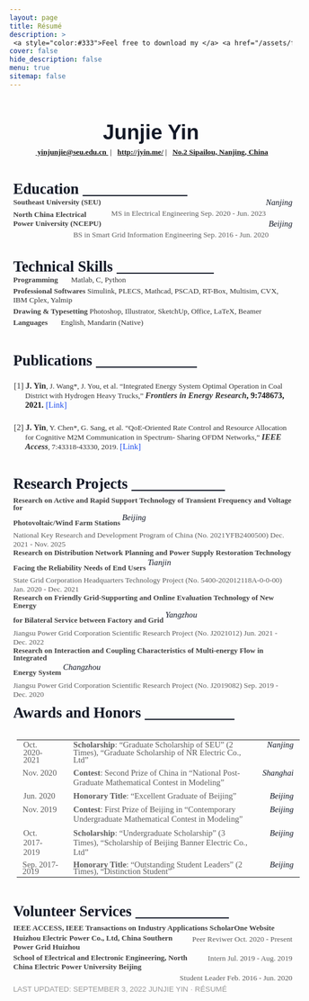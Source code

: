 ```yaml
---
layout: page
title: Résumé
description: >
 <a style="color:#333">Feel free to download my </a> <a href="/assets/files/Résumé_junjie_yin.pdf"  target="_blank"> <span class="icon-file-pdf" style="font-size:10px; color: #ee3f24"></span> Résumé PDF</a> <a style="color:#333"> and use my LaTeX template, which has been uploaded to </a> <a href="https://www.researchgate.net/profile/Jianhua-Wang-5" title="Prof. Wang's Researchgate" target="_blank"> <span class="icon-overleaf" style="font-size:10px">Overleaf</span></a>.
cover: false
hide_description: false
menu: true
sitemap: false
---
```




<head><meta http-equiv="Content-Type" content="text/html; charset=utf-8"/><title>Junjie Yin-resume</title><style type="text/css"> * {margin:0; padding:0; text-indent:0; }
 h1 { color: #131927; font-family:"Nunito Sans", sans-serif; font-style: normal; font-weight: bold; text-decoration: none; font-size: 27.5pt; }
 .a { color: #333; font-family:"Nunito Sans", sans-serif; font-style: normal; font-weight: normal; text-decoration: none; font-size: 15pt; }
 h2 { color: #131927; font-family:"Times New Roman", serif; font-style: normal; font-weight: bold; text-decoration: none; font-size: 20pt; }
 .p, p { color: #404040; font-family:"Times New Roman", serif; font-style: normal; font-weight: bold; text-decoration: none; font-size: 10pt; margin:0pt; }
 .location { color: #131927; font-family:"Times New Roman", serif; font-style: italic; font-weight: normal; text-decoration: none; font-size: 11pt; float: right;}
 .s6 { color: #5D5D5D; font-family:"Times New Roman", serif; font-style: normal; font-weight: normal; text-decoration: none; font-size: 10pt; float: right;}
 .date { color: #5D5D5D; font-family:"Times New Roman", serif; font-style: normal; font-weight: normal; text-decoration: none; font-size: 10pt; }
 .s7 { color: #333; font-family:"Times New Roman", serif; font-style: normal; font-weight: normal; text-decoration: none; font-size: 10pt; }
 .s8 { color: #333; font-family:"Times New Roman", serif; font-style: normal; font-weight: normal; text-decoration: none; font-size: 8pt; vertical-align: 2pt; }
 .s9 { color: #333; font-family:"Times New Roman", serif; font-style: normal; font-weight: normal; text-decoration: none; font-size: 11pt; vertical-align: -2pt; }
 h3 { color: #333; font-family:"Times New Roman", serif; font-style: normal; font-weight: bold; text-decoration: none; font-size: 11pt; }
 .s11 { color: #1B4AED; font-family:"Times New Roman", serif; font-style: normal; font-weight: normal; text-decoration: none; font-size: 11pt; }
 .s12 { color: #131927; font-family:"Times New Roman", serif; font-style: italic; font-weight: normal; text-decoration: none; font-size: 11pt; vertical-align: 7pt; }
 .s13 { color: #5D5D5D; font-family:"Times New Roman", serif; font-style: normal; font-weight: normal; text-decoration: none; font-size: 11pt; }
 .s14 { color: #5D5D5D; font-family:"Times New Roman", serif; font-style: normal; font-weight: bold; text-decoration: none; font-size: 11pt; }
 .s15 { color: #131927; font-family:"Times New Roman", serif; font-style: italic; font-weight: normal; text-decoration: none; font-size: 11pt; } 
 .s17 { color: #999; font-family:"Arial", sans-serif; font-style: normal; font-weight: normal; text-decoration: none; font-size: 10pt; }
 li {display: block; }
 #l1 {padding-left: 0pt;counter-reset: c1 1; }
 #l1> li>*:first-child:before {counter-increment: c1; content: "["counter(c1, decimal)"] "; color: #333; font-family:"Times New Roman", serif; font-style: normal; font-weight: normal; text-decoration: none; font-size: 11pt; }
 #l1> li:first-child>*:first-child:before {counter-increment: c1 0;  }
 table, tbody {vertical-align: top; overflow: visible; }
</style></head>

<body>
<h1 style="padding-top: 4pt;text-indent: 0pt;text-align: center;">Junjie Yin</h1>

<p class="s2" style="padding-top: 4pt;padding-bottom: 4pt;text-indent: 0pt;text-align: center;">
<span class="icon-envelope"></span>&nbsp;<a href="mailto:yinjunjie@seu.edu.cn"  target="_blank"> yinjunjie@seu.edu.cn </a>&nbsp;|&nbsp;
<span class="icon-home"></span>&nbsp;<a href="http://jyin.me/" target="_blank">http://jyin.me/</a>&nbsp;|&nbsp;  
<span class="icon-location"></span>&nbsp;<a href="https://goo.gl/maps/dAt5Wcjd8imvuJu48" target="_blank">No.2 Sipailou, Nanjing, China</a>  <br>
</p>

<h2 style="padding-left: 5pt;text-indent: 0pt;text-align: left;">Education                             <u>&nbsp;&nbsp;&nbsp;&nbsp;&nbsp;&nbsp;&nbsp;&nbsp;&nbsp;&nbsp;&nbsp;&nbsp;&nbsp;&nbsp;&nbsp;&nbsp;&nbsp;&nbsp;&nbsp;&nbsp;&nbsp;&nbsp;&nbsp;&nbsp;&nbsp;&nbsp;&nbsp;&nbsp; </u></h2>

<p style="padding-top: 0pt;padding-left: 5pt;text-indent: 0pt;text-align: left;">Southeast University (SEU)                                               
<span class="location">Nanjing</span></p>
<p class="s6" style="padding-top: 3pt;padding-left: 5pt;text-indent: 0pt;text-align: left;">MS in Electrical Engineering                           <span class="date">Sep. 2020 - Jun. 2023</span></p>

<p style="padding-top: 4pt;padding-left: 5pt;text-indent: 0pt;text-align: left;">North China Electrical Power University (NCEPU)                                  
<span class="location">Beijing</span></p>
<p class="s6" style="padding-top: 3pt;padding-left: 5pt;text-indent: 0pt;text-align: left;">BS in Smart Grid Information Engineering                            <span class="date">Sep. 2016 - Jun. 2020</span></p>




<p style="text-indent: 0pt;text-align: left;"><br/></p><h2 style="padding-left: 5pt;text-indent: 0pt;text-align: left;">Technical           Skills                <u>&nbsp;&nbsp;&nbsp;&nbsp;&nbsp;&nbsp;&nbsp;&nbsp;&nbsp;&nbsp;&nbsp;&nbsp;&nbsp;&nbsp;&nbsp;&nbsp;&nbsp;&nbsp;&nbsp;&nbsp;&nbsp;&nbsp;&nbsp;&nbsp;&nbsp;&nbsp; </u></h2>

<p style="padding-top: 0 pt;padding-left: 5pt;text-indent: 0pt;text-align: left;font-size: 10pt;">Programming      <span class="s7" style="padding-left: 15pt;">Matlab, C, Python</span></p>
<p style="padding-top: 3pt;padding-left: 5pt;text-indent: 0pt;text-align: left;font-size: 10pt;">Professional Softwares  <span class="s7">Simulink, PLECS, Mathcad, PSCAD, RT-Box, Multisim, CVX, IBM Cplex, Yalmip</span></p>
<p style="padding-top: 3pt;padding-left: 5pt;text-indent: 0pt;text-align: left;font-size: 10pt;">Drawing &amp; Typesetting  <span class="s7">Photoshop, Illustrator, SketchUp, Office, LaTeX, Beamer</span></p>
<p style="padding-top: 3pt;padding-left: 5pt;text-indent: 0pt;text-align: left;font-size: 10pt;">Languages  <span class="s7" style="padding-left: 15pt;">English, Mandarin (Native)</span></p>


<h2 style="padding-top: 5pt;padding-left: 5pt;text-indent: 0pt;text-align: left;">Publications                            <u>&nbsp;&nbsp;&nbsp;&nbsp;&nbsp;&nbsp;&nbsp;&nbsp;&nbsp;&nbsp;&nbsp;&nbsp;&nbsp;&nbsp;&nbsp;&nbsp;&nbsp;&nbsp;&nbsp;&nbsp;&nbsp;&nbsp;&nbsp;&nbsp;&nbsp;&nbsp;&nbsp; </u></h2>

<ol id="l1">
<li data-list-text="[1]"><h3 style="padding-top: 0pt;padding-left: 21pt;text-indent: -15pt;text-align: left;">J. Yin<span class="s7">, J. Wang*, J. You, et al. “Integrated Energy System Optimal Operation in Coal District with Hydrogen Heavy Trucks,” </span>
<i>Frontiers in Energy Research</i><a >, 9:748673, 2021. </a><a href="https://www.frontiersin.org/articles/10.3389/fenrg.2021.748673/full" class="s11" target="_blank">[Link]</a></h3></li>


<li data-list-text="[2]"><h3 style="padding-top: 2pt;padding-left: 21pt;text-indent: -15pt;text-align: left;">J. Yin<span class="s7">, Y. Chen*, G. Sang, et al. “QoE-Oriented Rate Control and Resource Allocation for Cognitive M2M Communication in Spectrum- Sharing OFDM Networks,” </span>
<i>IEEE Access</i><a  style=" color: #333; font-family:&quot;Times New Roman&quot;, serif; font-style: normal; font-weight: normal; text-decoration: none; font-size: 10pt;">, 7:43318-43330, 2019. </a><a href="https://ieeexplore.ieee.org/document/8678771" class="s11" target="_blank">[Link]</a></h3></li></ol><h2 style="padding-top: 4pt;padding-left: 5pt;text-indent: 0pt;text-align: left;">Research          Projects                <u>&nbsp;&nbsp;&nbsp;&nbsp;&nbsp;&nbsp;&nbsp;&nbsp;&nbsp;&nbsp;&nbsp;&nbsp;&nbsp;&nbsp;&nbsp;&nbsp;&nbsp;&nbsp;&nbsp;&nbsp;&nbsp;&nbsp;&nbsp;&nbsp;&nbsp; </u></h2><p style="padding-top: 5pt;padding-left: 5pt;text-indent: 0pt;line-height: 10pt;text-align: left;">Research on Active and Rapid Support Technology of Transient Frequency and Voltage for</p><p style="padding-left: 5pt;text-indent: 0pt;line-height: 16pt;text-align: left;">Photovoltaic/Wind Farm Stations                                            <span class="s12">Beijing</span></p><p class="s6" style="padding-top: 3pt;padding-left: 5pt;text-indent: 0pt;text-align: left;">National Key Research and Development Program of China (No. 2021YFB2400500)                       Dec. 2021 - Nov. 2025</p><p style="padding-top: 3pt;padding-left: 5pt;text-indent: 0pt;line-height: 10pt;text-align: left;">Research on Distribution Network Planning and Power Supply Restoration Technology</p><p style="padding-left: 5pt;text-indent: 0pt;line-height: 16pt;text-align: left;">Facing the Reliability Needs of End Users                                        <span class="s12">Tianjin</span></p><p class="s6" style="padding-top: 3pt;padding-left: 5pt;text-indent: 0pt;text-align: left;">State Grid Corporation Headquarters Technology Project (No. 5400-202012118A-0-0-00)                     Jan. 2020 - Dec. 2021</p><p style="padding-top: 3pt;padding-left: 5pt;text-indent: 0pt;line-height: 10pt;text-align: left;">Research on Friendly Grid-Supporting and Online Evaluation Technology of New Energy</p><p style="padding-left: 5pt;text-indent: 0pt;line-height: 16pt;text-align: left;">for Bilateral Service between Factory and Grid                                   <span class="s12">Yangzhou</span></p><p class="s6" style="padding-top: 3pt;padding-left: 5pt;text-indent: 0pt;text-align: left;">Jiangsu Power Grid Corporation Scientific Research Project (No. J2021012)                           Jun. 2021 - Dec. 2022</p><p style="padding-top: 3pt;padding-left: 5pt;text-indent: 0pt;line-height: 10pt;text-align: left;">Research on Interaction and Coupling Characteristics of Multi-energy Flow in Integrated</p><p style="padding-left: 5pt;text-indent: 0pt;line-height: 16pt;text-align: left;">Energy System                                                    <span class="s12">Changzhou</span></p><p class="s6" style="padding-top: 3pt;padding-left: 5pt;text-indent: 0pt;text-align: left;">Jiangsu Power Grid Corporation Scientific Research Project (No. J2019082)                           Sep. 2019 - Dec. 2020</p><h2 style="padding-top: 6pt;padding-left: 5pt;text-indent: 0pt;text-align: left;">Awards       and       Honors           <u>&nbsp;&nbsp;&nbsp;&nbsp;&nbsp;&nbsp;&nbsp;&nbsp;&nbsp;&nbsp;&nbsp;&nbsp;&nbsp;&nbsp;&nbsp;&nbsp;&nbsp;&nbsp;&nbsp;&nbsp;&nbsp;&nbsp;&nbsp;&nbsp; </u></h2><p style="text-indent: 0pt;text-align: left;"><br/></p><table style="border-collapse:collapse;margin-left:9.52pt" cellspacing="0"><tr style="height:12pt"><td style="width:69pt"><p class="s13" style="padding-left: 3pt;text-indent: 0pt;line-height: 10pt;text-align: left;">Oct. 2020-2021</p></td><td style="width:398pt"><p class="s14" style="padding-left: 8pt;text-indent: 0pt;line-height: 10pt;text-align: left;">Scholarship<span class="s13">: “Graduate Scholarship of SEU” (2 Times), “Graduate Scholarship of NR Electric Co., Ltd”</span></p></td><td style="width:48pt"><p class="s15" style="padding-right: 2pt;text-indent: 0pt;line-height: 10pt;text-align: right;">Nanjing</p></td></tr><tr style="height:14pt"><td style="width:69pt"><p class="s13" style="padding-top: 1pt;padding-left: 2pt;text-indent: 0pt;text-align: left;">Nov. 2020</p></td><td style="width:398pt"><p class="s14" style="padding-top: 1pt;padding-left: 8pt;text-indent: 0pt;text-align: left;">Contest<span class="s13">: Second Prize of China in “National Post-Graduate Mathematical Contest in Modeling”</span></p></td><td style="width:48pt"><p class="s15" style="padding-top: 1pt;padding-right: 2pt;text-indent: 0pt;text-align: right;">Shanghai</p></td></tr><tr style="height:14pt"><td style="width:69pt"><p class="s13" style="padding-top: 1pt;padding-left: 3pt;text-indent: 0pt;text-align: left;">Jun. 2020</p></td><td style="width:398pt"><p class="s14" style="padding-top: 1pt;padding-left: 8pt;text-indent: 0pt;text-align: left;">Honorary Title<span class="s13">: “Excellent Graduate of Beijing”</span></p></td><td style="width:48pt"><p class="s15" style="padding-top: 1pt;padding-right: 2pt;text-indent: 0pt;text-align: right;">Beijing</p></td></tr><tr style="height:14pt"><td style="width:69pt"><p class="s13" style="padding-top: 1pt;padding-left: 2pt;text-indent: 0pt;text-align: left;">Nov. 2019</p></td><td style="width:398pt"><p class="s14" style="padding-top: 1pt;padding-left: 8pt;text-indent: 0pt;text-align: left;">Contest<span class="s13">: First Prize of Beijing in “Contemporary Undergraduate Mathematical Contest in Modeling”</span></p></td><td style="width:48pt"><p class="s15" style="padding-top: 1pt;padding-right: 2pt;text-indent: 0pt;text-align: right;">Beijing</p></td></tr><tr style="height:14pt"><td style="width:69pt"><p class="s13" style="padding-top: 1pt;padding-left: 3pt;text-indent: 0pt;text-align: left;">Oct. 2017-2019</p></td><td style="width:398pt"><p class="s14" style="padding-top: 1pt;padding-left: 8pt;text-indent: 0pt;text-align: left;">Scholarship<span class="s13">: “Undergraduate Scholarship” (3 Times), “Scholarship of Beijing Banner Electric Co., Ltd”</span></p></td><td style="width:48pt"><p class="s15" style="padding-top: 1pt;padding-right: 2pt;text-indent: 0pt;text-align: right;">Beijing</p></td></tr><tr style="height:12pt"><td style="width:69pt"><p class="s13" style="padding-top: 1pt;padding-left: 2pt;text-indent: 0pt;line-height: 9pt;text-align: left;">Sep. 2017-2019</p></td><td style="width:398pt"><p class="s14" style="padding-top: 1pt;padding-left: 8pt;text-indent: 0pt;line-height: 9pt;text-align: left;">Honorary Title<span class="s13">: “Outstanding Student Leaders” (2 Times), “Distinction Student”</span></p></td><td style="width:48pt"><p class="s15" style="padding-top: 1pt;padding-right: 2pt;text-indent: 0pt;line-height: 9pt;text-align: right;">Beijing</p></td></tr></table><h2 style="padding-top: 6pt;padding-left: 5pt;text-indent: 0pt;text-align: left;">Volunteer          Services                <u>&nbsp;&nbsp;&nbsp;&nbsp;&nbsp;&nbsp;&nbsp;&nbsp;&nbsp;&nbsp;&nbsp;&nbsp;&nbsp;&nbsp;&nbsp;&nbsp;&nbsp;&nbsp;&nbsp;&nbsp;&nbsp;&nbsp;&nbsp;&nbsp;&nbsp; </u></h2><p style="padding-top: 4pt;padding-left: 5pt;text-indent: 0pt;text-align: left;">IEEE ACCESS, IEEE Transactions on Industry Applications                      <span class="s5">ScholarOne Website</span></p><p class="s6" style="padding-top: 3pt;padding-left: 5pt;text-indent: 0pt;text-align: left;">Peer Reviwer                                                          Oct. 2020 - Present</p><p style="padding-top: 2pt;padding-left: 5pt;text-indent: 0pt;text-align: left;">Huizhou Electric Power Co., Ltd, China Southern Power Grid                            <span class="s5">Huizhou</span></p><p class="s6" style="padding-top: 3pt;padding-left: 5pt;text-indent: 0pt;text-align: left;">Intern                                                            Jul. 2019 - Aug. 2019</p><p style="padding-top: 2pt;padding-left: 5pt;text-indent: 0pt;text-align: left;">School of Electrical and Electronic Engineering, North China Electric Power University              <span class="s5">Beijing</span></p><p class="s6" style="padding-top: 3pt;padding-left: 5pt;text-indent: 0pt;text-align: left;">Student Leader                                                        Feb. 2016 - Jun. 2020</p><p style="text-indent: 0pt;text-align: left;"><br/></p>
<p class="s17" style="padding-top: 6pt;padding-left: 5pt;text-indent: 0pt;text-align: left;">LAST UPDATED: SEPTEMBER 3, 2022                JUNJIE YIN · RÉSUMÉ                        </p></body>


